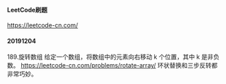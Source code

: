 #### LeetCode刷题
https://leetcode-cn.com/

#### 20191204
189.旋转数组
给定一个数组，将数组中的元素向右移动 k 个位置，其中 k 是非负数。
https://leetcode-cn.com/problems/rotate-array/
环状替换和三步反转都非常巧妙。
